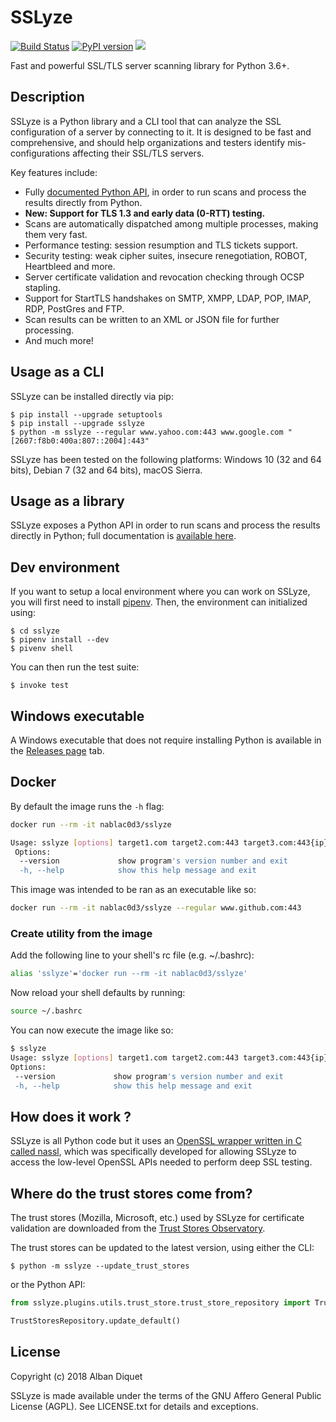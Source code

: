 SSLyze
======

[![Build Status](https://travis-ci.org/nabla-c0d3/sslyze.svg?branch=master)](https://travis-ci.org/nabla-c0d3/sslyze)
[![PyPI version](https://badge.fury.io/py/SSLyze.svg)](https://badge.fury.io/py/SSLyze)
[![](https://images.microbadger.com/badges/image/nablac0d3/sslyze.svg)](https://microbadger.com/images/nablac0d3/sslyze)

Fast and powerful SSL/TLS server scanning library for Python 3.6+.


Description
-----------

SSLyze is a Python library and a CLI tool that can analyze the SSL configuration of a server by connecting to it. It is 
designed to be fast and comprehensive, and should help organizations and testers identify mis-configurations affecting 
their SSL/TLS servers.

Key features include:
* Fully [documented Python API](https://nabla-c0d3.github.io/sslyze/documentation/), in order to run scans and process the results directly from Python.
* **New: Support for TLS 1.3 and early data (0-RTT) testing.**
* Scans are automatically dispatched among multiple processes, making them very fast.
* Performance testing: session resumption and TLS tickets support.
* Security testing: weak cipher suites, insecure renegotiation, ROBOT, Heartbleed and more.
* Server certificate validation and revocation checking through OCSP stapling.
* Support for StartTLS handshakes on SMTP, XMPP, LDAP, POP, IMAP, RDP, PostGres and FTP.
* Scan results can be written to an XML or JSON file for further processing.
* And much more!


Usage as a CLI
--------------

SSLyze can be installed directly via pip:

    $ pip install --upgrade setuptools
    $ pip install --upgrade sslyze
    $ python -m sslyze --regular www.yahoo.com:443 www.google.com "[2607:f8b0:400a:807::2004]:443"

SSLyze has been tested on the following platforms: Windows 10 (32 and 64 bits), Debian 7 (32 and 64 bits), macOS Sierra.

Usage as a library
------------------

SSLyze exposes a Python API in order to run scans and process the results directly in Python; full documentation is
[available here][documentation].


Dev environment
---------------

If you want to setup a local environment where you can work on SSLyze, you will first need to install
[pipenv](https://docs.pipenv.org/). Then, the environment can initialized using:

    $ cd sslyze
    $ pipenv install --dev
    $ pivenv shell

You can then run the test suite:

    $ invoke test

Windows executable
------------------

A Windows executable that does not require installing Python is available in the
[Releases page](https://github.com/nabla-c0d3/sslyze/releases) tab.


Docker
------

By default the image runs the `-h` flag:

```bash
docker run --rm -it nablac0d3/sslyze

Usage: sslyze [options] target1.com target2.com:443 target3.com:443{ip} etc...
 Options:
  --version             show program's version number and exit
  -h, --help            show this help message and exit
```

This image was intended to be ran as an executable like so:

```bash
docker run --rm -it nablac0d3/sslyze --regular www.github.com:443
```

### Create utility from the image

Add the following line to your shell's rc file (e.g. ~/.bashrc):

```bash
alias 'sslyze'='docker run --rm -it nablac0d3/sslyze'
```

Now reload your shell defaults by running:

```bash
source ~/.bashrc
```

You can now execute the image like so:

 ```bash
$ sslyze
Usage: sslyze [options] target1.com target2.com:443 target3.com:443{ip} etc...
 Options:
  --version             show program's version number and exit
  -h, --help            show this help message and exit
```

How does it work ?
------------------

SSLyze is all Python code but it uses an
[OpenSSL wrapper written in C called nassl](https://github.com/nabla-c0d3/nassl), which was specifically developed for
allowing SSLyze to access the low-level OpenSSL APIs needed to perform deep SSL testing.


Where do the trust stores come from?
------------------------------------

The trust stores (Mozilla, Microsoft, etc.) used by SSLyze for certificate validation are downloaded from the 
[Trust Stores Observatory](https://github.com/nabla-c0d3/trust_stores_observatory). 

The trust stores can be updated to the latest version, using either the CLI:

    $ python -m sslyze --update_trust_stores

or the Python API:
    
```python
from sslyze.plugins.utils.trust_store.trust_store_repository import TrustStoresRepository

TrustStoresRepository.update_default()
```

License
-------

Copyright (c) 2018 Alban Diquet

SSLyze is made available under the terms of the GNU Affero General Public License (AGPL). See LICENSE.txt for details and exceptions.

[documentation]: https://nabla-c0d3.github.io/sslyze/documentation
